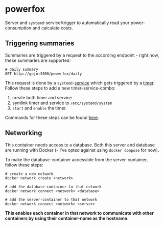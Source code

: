 # powerfox

Server and `systemd`-service/trigger to automatically read your power-consumption and calculate costs.

## Triggering summaries

Summaries are triggered by a request to the according endpoint - right now, these summaries are supported:

```http
# daily summary
GET http://gojo:3000/powerfox/daily
```

This request is done by a `systemd`-[service](scripts/powerfox-daily.service) which gets triggered by a [timer](scripts/powerfox-daily.timer).
Follow these steps to add a new timer-service-combo:

1. create both timer and service
2. symlink timer and service to `/etc/systemd/system`
3. `start` and `enable` the timer.

Commands for these steps can be found [here](scripts/systemd.sh).

## Networking

This container needs access to a database.
Both this server and database are running with Docker (- I've opted against using `docker compose` for now).

To make the database-container accessible from the server-container, follow these steps:

```shell
# create a new network
docker network create <network>

# add the database-container to that network
docker network connect <network> <database>

# add the server-container to that network
docker network connect <network> <server>
```

**This enables each container in that network to communicate with other containers by using their container-name as the hostname.**
